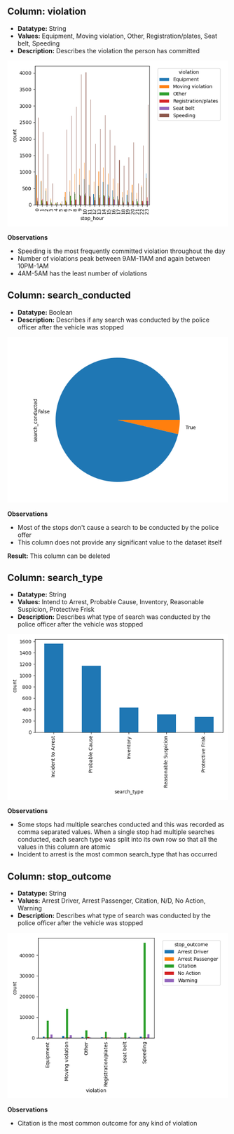 
## Column: violation
- **Datatype:** String
- **Values:** Equipment, Moving violation, Other, Registration/plates, Seat belt, Speeding 
- **Description:** Describes the violation the person has committed

![Violations](priliminary_visualization/violation.png)

**Observations**
- Speeding is the most frequently committed violation throughout the day
- Number of violations peak between 9AM-11AM and again between 10PM-1AM
- 4AM-5AM has the least number of violations

## Column: search_conducted
- **Datatype:** Boolean
- **Description:** Describes if any search was conducted by the police officer after the vehicle was stopped

![Search Conducted](priliminary_visualization/search_conducted.png)

**Observations**
- Most of the stops don't cause a search to be conducted by the police offer
- This column does not provide any significant value to the dataset itself

**Result:** This column can be deleted

## Column:  search_type
- **Datatype:** String
- **Values:** Intend to Arrest, Probable Cause, Inventory, Reasonable Suspicion, Protective Frisk
- **Description:** Describes what type of search was conducted by the police officer after the vehicle was stopped

![Search Type](priliminary_visualization/search_type.png)

**Observations**
- Some stops had multiple searches conducted and this was recorded as comma separated values. When a single stop had multiple searches conducted, each search type was split into its own row so that all the values in this column are atomic
- Incident to arrest is the most common search_type that has occurred



## Column:  stop_outcome
- **Datatype:** String
- **Values:** Arrest Driver, Arrest Passenger, Citation, N/D, No Action, Warning
- **Description:** Describes what type of search was conducted by the police officer after the vehicle was stopped

![Stop Outcome](priliminary_visualization/stop_outcome.png)

**Observations**
- Citation is the most common outcome for any kind of violation